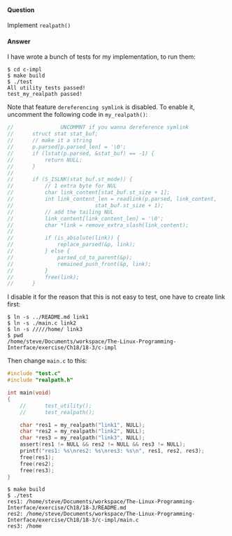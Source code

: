 #### Question

Implement `realpath()`

#### Answer

I have wrote a bunch of tests for my implementation, to run them:

```shell
$ cd c-impl
$ make build
$ ./test
All utility tests passed!
test_my_realpath passed!
```

Note that feature `dereferencing symlink` is disabled. To enable it, uncomment the
following code in `my_realpath()`:

```c
//				 UNCOMMNT if you wanna dereference symlink
//		struct stat stat_buf;
//		// make it a string
//		p.parsed[p.parsed_len] = '\0';
//		if (lstat(p.parsed, &stat_buf) == -1) {
//			return NULL;
//		}
//
//		if (S_ISLNK(stat_buf.st_mode)) {
//			// 1 extra byte for NUL
//			char link_content[stat_buf.st_size + 1];
//			int link_content_len = readlink(p.parsed, link_content,
//							stat_buf.st_size + 1);
//			// add the tailing NUL
//			link_content[link_content_len] = '\0';
//			char *link = remove_extra_slash(link_content);
//
//			if (is_absolute(link)) {
//				replace_parsed(&p, link);
//			} else {
//				parsed_cd_to_parent(&p);
//				remained_push_front(&p, link);
//			}
//			free(link);
//		}
```

I disable it for the reason that this is not easy to test, one have to create link first:

```shell
$ ln -s ../README.md link1
$ ln -s ./main.c link2
$ ln -s /////home/ link3
$ pwd
/home/steve/Documents/workspace/The-Linux-Programming-Interface/exercise/Ch18/18-3/c-impl
```

Then change `main.c` to this:

```c
#include "test.c"
#include "realpath.h"

int main(void)
{
	//		test_utility();
	//		test_realpath();

	char *res1 = my_realpath("link1", NULL);
	char *res2 = my_realpath("link2", NULL);
	char *res3 = my_realpath("link3", NULL);
	assert(res1 != NULL && res2 != NULL && res3 != NULL);
	printf("res1: %s\nres2: %s\nres3: %s\n", res1, res2, res3);
	free(res1);
	free(res2);
	free(res3);
}
```

```shell
$ make build
$ ./test
res1: /home/steve/Documents/workspace/The-Linux-Programming-Interface/exercise/Ch18/18-3/README.md
res2: /home/steve/Documents/workspace/The-Linux-Programming-Interface/exercise/Ch18/18-3/c-impl/main.c
res3: /home
```
